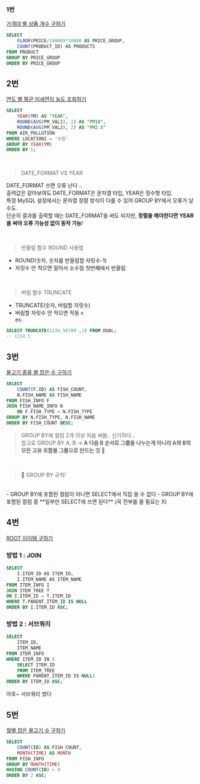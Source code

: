 ### 1번
[가격대 별 상품 개수 구하기](https://school.programmers.co.kr/learn/courses/30/lessons/131530)


```SQL
SELECT
    FLOOR(PRICE/10000)*10000 AS PRICE_GROUP,
    COUNT(PRODUCT_ID) AS PRODUCTS
FROM PRODUCT
GROUP BY PRICE_GROUP
ORDER BY PRICE_GROUP
```



## 2번
[연도 별 평균 미세먼지 농도 조회하기](https://school.programmers.co.kr/learn/courses/30/lessons/284530)

```SQL
SELECT
    YEAR(YM) AS "YEAR",
    ROUND(AVG(PM_VAL1), 2) AS "PM10", 
    ROUND(AVG(PM_VAL2), 2) AS "PM2.5" 
FROM AIR_POLLUTION
WHERE LOCATION2 = '수원'
GROUP BY YEAR(YM)
ORDER BY 1;
```
<br/>

> DATE_FORMAT VS YEAR <br/>

DATE_FORMAT 쓰면 오류 난다 .. <br/>
출력값은 같아보여도 DATE_FORMAT은 문자열 타입, YEAR은 정수형 타입.<br/>
특정 MySQL 설정에서는 문자열 정렬 방식이 다를 수 있어 GROUP BY에서 오류가 날수도.<br/> 단순히 결과를 출력할 때는 DATE_FORMAT을 써도 되지만, **정렬을 해야한다면 YEAR을 써야 오류 가능성 없이 동작 가능**!

<br/>


> 반올림 함수 ROUND 사용법
- ROUND(숫자, 숫자를 반올림할 자릿수-1)
- 자릿수 안 적으면 알아서 소수점 첫번째에서 반올림

<BR/>

> 버림 함수 TRUNCATE
- TRUNCATE(숫자, 버림할 자릿수)
- 버림할 자릿수 안 적으면 작동 x <br/>
ex.
```SQL
SELECT TRUNCATE(1234.56789 ,1) FROM DUAL;
-- 1234.5
```


## 3번
[물고기 종류 별 잡은 수 구하기](https://school.programmers.co.kr/learn/courses/30/lessons/293257)

```SQL
SELECT   
    COUNT(F.ID) AS FISH_COUNT,
    N.FISH_NAME AS FISH_NAME
FROM FISH_INFO F
JOIN FISH_NAME_INFO N 
    ON F.FISH_TYPE = N.FISH_TYPE
GROUP BY N.FISH_TYPE, N.FISH_NAME 
ORDER BY FISH_COUNT DESC;
```

> GROUP BY에 컬럼 2개 이상 처음 써봄.. 신기하다..<BR/>
참고로 GROUP BY A, B -> **A 다음 B 순서로 그룹을 나누는게 아니라 A와 B의 모든 고유 조합을 그룹으로 만드는 것** 🤠

<BR/>


> 🐹 GROUP BY 규칙!
<BR/>
- GROUP BY에 포함된 컬럼이 아니면 SELECT에서 직접 쓸 수 없다
- GROUP BY에 포함된 컬럼 중 **일부만 SELECT에 쓰면 된다** (꼭 전부를 쓸 필요는 X)


## 4번
[ROOT 아이템 구하기](https://school.programmers.co.kr/learn/courses/30/lessons/273710)


### 방법 1 : JOIN
```SQL
SELECT
    I.ITEM_ID AS ITEM_ID,
    I.ITEM_NAME AS ITEM_NAME
FROM ITEM_INFO I
JOIN ITEM_TREE T
ON I.ITEM_ID = T.ITEM_ID
WHERE T.PARENT_ITEM_ID IS NULL
ORDER BY I.ITEM_ID ASC;
```


### 방법 2 : 서브쿼리
```SQL
SELECT
    ITEM_ID,
    ITEM_NAME 
FROM ITEM_INFO
WHERE ITEM_ID IN (
    SELECT ITEM_ID
    FROM ITEM_TREE
    WHERE PARENT_ITEM_ID IS NULL)
ORDER BY ITEM_ID ASC;
```
야호~ 서브쿼리 썼다




## 5번
[월별 잡은 물고기 수 구하기](https://school.programmers.co.kr/learn/courses/30/lessons/293260)

```SQL
SELECT
    COUNT(ID) AS FISH_COUNT,
    MONTH(TIME) AS MONTH
FROM FISH_INFO
GROUP BY MONTH(TIME)
HAVING COUNT(ID) > 0
ORDER BY 2 ASC;
```

